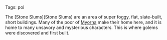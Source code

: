 Tags: poi

The [Stone Slums](Stone Slums) are an area of super foggy, flat, slate-built, short buildings. Many of the poor of [Myorna](Myorna) make their home here, and it is home to many unsavory and mysterious characters. This is where golems were discovered and first built.